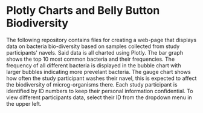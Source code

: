 # Plotly Charts and Belly Button Biodiversity

The following repository contains files for creating a web-page that displays data on bacteria bio-diversity based on samples collected from study participants' navels. Said data is all charted using Plotly. The bar graph shows the top 10 most common bacteria and their frequencies. The frequency of all different bacteria is displayed in the bubble chart with larger bubbles indicating more prevelant bacteria. The gauge chart shows how often the study participant washes their navel, this is expected to affect the biodiversity of microg-organisms there. Each study participant is identified by ID numbers to keep their personal information confidential. To view different participants data, select their ID from the dropdown menu in the upper left.
